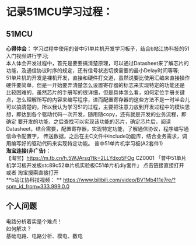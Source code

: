 # 记录51MCU学习过程：
## 51MCU
**心得体会：**
学习过程中使用的普中51单片机开发学习板子，结合b站江协科技的51入门视频进行学习;  
本人体会开发过程中，首先是要要搞清楚原理，可以通过Datasheet来了解芯片的功能，及通信协议时序的规定，还有信号状态切换需要的最小Delay时间等等;  
51单片机的开发是裸机开发，直接和硬件打交道，虽然说要比使用汇编来直接操作硬件要简单，但是一开始要弄清楚怎么设置寄存器的标志来实现特定的功能还是
比较困难的，虽然芯片的手册写的很详细，但是具体怎么看，如何定位手册关键点，怎么理解所写的内容来编写程序，进而配置寄存器的这些方法不是一时半会儿可以搞清楚的，所以我认为学习51的过程，主要把注意力放到开发过程中的模块思想，即达到各个驱动代码一次开发，随用随copy，还有就是开发的业务流程，即确定
要开发的功能，之后查找可以实现该功能的芯片，确定芯片后，阅读Datasheet，结合需要，配置寄存器，实现特定功能，了解通信协议，程序编写通信命令配置字，
传送数据，之后在主C文件中include功能库，结合业务需求，调用编写好的驱动代码来实现特定功能。
普中51单片机学习板(A2套件1)  
**淘宝连接(非广告)：**  
【淘宝】https://m.tb.cn/h.5WJArsq?tk=2LLYdxo5FOg CZ0001 「普中51单片机学习板开发板stc89c52单片机实验板C51单片机diy套件」
点击链接直接打开 或者 淘宝搜索直接打开  
**b站江协科技视频：  **
https://www.bilibili.com/video/BV1Mb411e7re/?spm_id_from=333.999.0.0  
## 个人问题
电路分析着实是个难点！  
如何解决？  
基础电路、电路分析、模电、数电  

